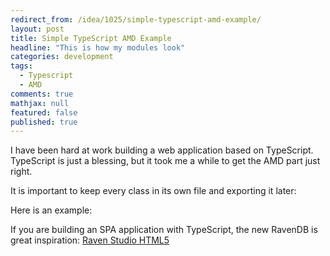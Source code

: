```yaml
---
redirect_from: /idea/1025/simple-typescript-amd-example/
layout: post
title: Simple TypeScript AMD Example
headline: "This is how my modules look"
categories: development
tags: 
  - Typescript
  - AMD
comments: true
mathjax: null
featured: false
published: true
---
```


I have been hard at work building a web application based on TypeScript. TypeScript is just a blessing, but it took me a while to get the AMD part just right.

It is important to keep every class in its own file and exporting it later:

Here is an example:  
<script src="https://gist.github.com/abergs/9197217.js"></script>

If you are building an SPA application with TypeScript, the new RavenDB is great inspiration: [Raven Studio HTML5](https://github.com/ayende/ravendb/tree/New3/Raven.Studio.Html5)
